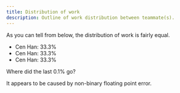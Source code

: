 ```yaml
---
title: Distribution of work
description: Outline of work distribution between teammate(s).
---
```


As you can tell from below, the distribution of work is fairly equal.

- Cen Han: 33.3%
- Cen Han: 33.3%
- Cen Han: 33.3%

Where did the last 0.1% go?

It appears to be caused by non-binary floating point error.
